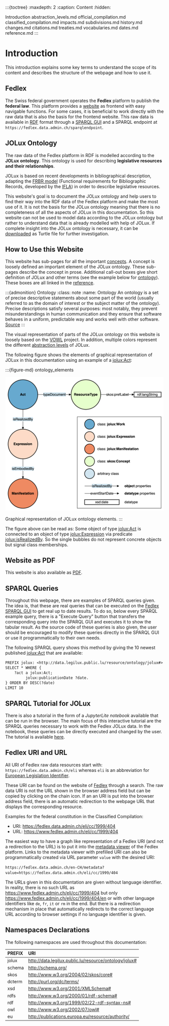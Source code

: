 :::{toctree}
:maxdepth: 2
:caption: Content
:hidden:

Introduction <self>
abstraction_levels.md
official_compilation.md
classified_compilation.md
impacts.md
subdivisions.md
history.md
changes.md
citations.md
treaties.md
vocabularies.md
dates.md
reference.md
:::

# Introduction

This introduction explains some key terms to understand the scope of its content and describes the structure of the webpage and how to use it.

## Fedlex

The Swiss federal government operates the **Fedlex** platform to publish the **federal law**. This platform provides a [website](https://www.fedlex.admin.ch/en) as frontend with easy navigable functions. For some cases, it is beneficial to work directly with the raw data that is also the basis for the frontend website. This raw data is available in [RDF](https://www.w3.org/TR/rdf11-primer/) format through a [SPARQL GUI](https://fedlex.data.admin.ch/en-CH/sparql) and a SPARQL endpoint at `https://fedlex.data.admin.ch/sparqlendpoint`.

## JOLux Ontology

The raw data of the Fedlex platform in RDF is modelled according to the **JOLux ontology**. This ontology is used for describing **legislative resources and their relationships**.

JOLux is based on recent developments in bibliographical description, adapting the [FRBR model](https://repository.ifla.org/handle/123456789/811) (Functional requirements for Bibliographic Records, developed by the [IFLA](https://www.ifla.org/)) in order to describe legislative resources.

This website's goal is to document the JOLux ontology and help users to find their way into the RDF data of the Fedlex platform and make the most use of it. It is not the basis for the JOLux ontology meaning that there is no completeness of all the aspects of JOLux in this documentation. So this website can not be used to model data according to the JOLux ontology but rather to understand data that is already modelled with help of JOLux. If complete insight into the JOLux ontology is necessary, it can be [downloaded](https://fedlex.data.admin.ch/filestore/resources/jolux_ontology.zip) as Turtle file for further investigation.

## How to Use this Website

This website has sub-pages for all the important [concepts](reference.md#concepts). A concept is loosely defined an important element of the JOLux ontology. These sub-pages describe the concept in prose. Additional call-out boxes give short definition of JOLux and other terms (see the example below for [ontology](#Ontology)). These boxes are all linked in the [reference](reference.md).

:::{admonition} Ontology
:class: note
:name: Ontology
An ontology is a set of precise descriptive statements about some part of the world (usually referred to as the domain of interest or the subject matter of the ontology). Precise descriptions satisfy several purposes: most notably, they prevent misunderstandings in human communication and they ensure that software behaves in a uniform, predictable way and works well with other software. [Source](https://www.w3.org/TR/owl2-primer/)
:::

The visual representation of parts of the JOLux ontology on this website is loosely based on the [VOWL](https://service.tib.eu/webvowl/) project. In addition, multiple colors represent the different [abstraction levels](abstraction_levels.md) of JOLux.

The following figure shows the elements of graphical representation of JOLux in this documentation using an example of a [jolux:Act](#Act):

:::{figure-md} ontology_elements

<img src="img/ontology_elements.png" class="max-width-600">

Graphical representation of JOLux ontology elements.
:::

The figure above can be read as: Some object of type [jolux:Act](#Act) is connected to an object of type [jolux:Expression](#Expression) via predicate [jolux:isRealizedBy](#isRealizedBy). So the single bubbles do not represent concrete objects but signal class memberships.

## Website as PDF

This website is also available as [PDF](https://raw.githubusercontent.com/swiss/jolux/gh-pages/pdf/jolux.pdf).

## SPARQL Queries

Throughout this webpage, there are examples of SPARQL queries given. The idea is, that these are real queries that can be executed on the [Fedlex SPARQL GUI](https://fedlex.data.admin.ch/en-CH/sparql) to get real up to date results. To do so, below every SPARQL example query, there is a "Execute Query" button that transfers the corresponding query into the SPARQL GUI and executes it to show the tabular result. As the source code of these queries is also given, the user should be encouraged to modify these queries directly in the SPARQL GUI or use it programmatically to their own needs.

The following SPARQL query shows this method by giving the 10 newest published [jolux:Act](#Act) that are available:

```sparql
PREFIX jolux: <http://data.legilux.public.lu/resource/ontology/jolux#>
SELECT * WHERE {
    ?act a jolux:Act;
         jolux:publicationDate ?date.
} ORDER BY DESC(?date)
LIMIT 10
```

## SPARQL Tutorial for JOLux

There is also a tutorial in the form of a *JupyterLite notebook* available that can be run in the browser. The main focus of this interactive tutorial are the SPARQL queries necessary to work with the Fedlex JOLux data. In the notebook, these queries can be directly executed and changed by the user. The tutorial is available [here](https://swiss.github.io/fedlex-sparql).

## Fedlex URI and URL

All URI of Fedlex raw data resources start with: `https://fedlex.data.admin.ch/eli` whereas `eli` is an abbreviation for [European Legislation Identifier](https://eur-lex.europa.eu/content/help/eurlex-content/eli.html).

These URI can be found on the website of [Fedlex](https://www.fedlex.admin.ch/) through a search. The raw data URI is not the URL shown in the browser address field but can be copied by clicking on the chain icon. If an an URI is put into the browser address field, there is an automatic redirection to the webpage URL that displays the corresponding resource.

Examples for the federal constitution in the Classified Compilation:

- URI: https://fedlex.data.admin.ch/eli/cc/1999/404
- URL: https://www.fedlex.admin.ch/eli/cc/1999/404

The easiest way to have a graph like representation of a Fedlex URI (and not a redirection to the URL) is to put it into the [metadata viewer](https://fedlex.data.admin.ch/en-CH/metadata) of the Fedlex platform. Links to the metadata viewer with prefilled URI can also be programmatically created via URL parameter `value` with the desired URI:

`https://fedlex.data.admin.ch/en-CH/metadata?value=https://fedlex.data.admin.ch/eli/cc/1999/404`

The URLs given in this documentation are given without language identifier. In reality, there is no such URL as https://www.fedlex.admin.ch/eli/cc/1999/404 but only https://www.fedlex.admin.ch/eli/cc/1999/404/en or with other language identifiers like `de`, `fr`, `it` or `rm` in the end. But there is a redirection mechanism in place that automatically redirects to the correct language URL according to browser settings if no language identifier is given.

## Namespaces Declarations

The following namespaces are used throughout this documentation:

| PREFIX | URI |
| :--- | :--- |
| jolux | http://data.legilux.public.lu/resource/ontology/jolux# |
| schema | http://schema.org/ |
| skos | http://www.w3.org/2004/02/skos/core# |
| dcterm | http://purl.org/dc/terms/ |
| xsd | http://www.w3.org/2001/XMLSchema# |
| rdfs | http://www.w3.org/2000/01/rdf-schema# |
| rdf | http://www.w3.org/1999/02/22-rdf-syntax-ns# |
| owl | http://www.w3.org/2002/07/owl# |
| eu | http://publications.europa.eu/resource/authority/ |
